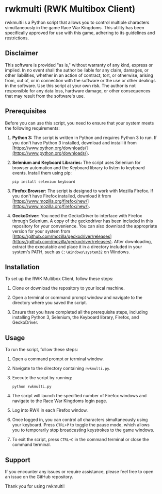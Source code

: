 # rwkmulti (RWK Multibox Client)

rwkmulti is a Python script that allows you to control multiple characters simultaneously in the game Race War Kingdoms. This utility has been specifically approved for use with this game, adhering to its guidelines and restrictions.

## Disclaimer

This software is provided "as is," without warranty of any kind, express or implied. In no event shall the author be liable for any claim, damages, or other liabilities, whether in an action of contract, tort, or otherwise, arising from, out of, or in connection with the software or the use or other dealings in the software. Use this script at your own risk. The author is not responsible for any data loss, hardware damage, or other consequences that may result from the software's use.

## Prerequisites

Before you can use this script, you need to ensure that your system meets the following requirements:

1. **Python 3:** The script is written in Python and requires Python 3 to run. If you don't have Python 3 installed, download and install it from [https://www.python.org/downloads/](https://www.python.org/downloads/).

2. **Selenium and Keyboard Libraries:** The script uses Selenium for browser automation and the Keyboard library to listen to keyboard events. Install them using pip:

   ```
   pip install selenium keyboard
   ```

3. **Firefox Browser:** The script is designed to work with Mozilla Firefox. If you don't have Firefox installed, download it from [https://www.mozilla.org/firefox/new/](https://www.mozilla.org/firefox/new/).

4. **GeckoDriver:** You need the GeckoDriver to interface with Firefox through Selenium.
A copy of the geckodriver has been included in this repository for your convenience. You can also download the appropriate version for your system from [https://github.com/mozilla/geckodriver/releases](https://github.com/mozilla/geckodriver/releases). After downloading, extract the executable and place it in a directory included in your system's PATH, such as `C:\Windows\system32` on Windows.

## Installation

To set up the RWK Multibox Client, follow these steps:

1. Clone or download the repository to your local machine.

2. Open a terminal or command prompt window and navigate to the directory where you saved the script.

3. Ensure that you have completed all the prerequisite steps, including installing Python 3, Selenium, the Keyboard library, Firefox, and GeckoDriver.

## Usage

To run the script, follow these steps:

1. Open a command prompt or terminal window.

2. Navigate to the directory containing `rwkmulti.py`.

3. Execute the script by running:

   ```
   python rwkmulti.py
   ```

4. The script will launch the specified number of Firefox windows and navigate to the Race War Kingdoms login page.

5. Log into RWK in each Firefox window.

6. Once logged in, you can control all characters simultaneously using your keyboard. Press `CTRL+P` to toggle the pause mode, which allows you to temporarily stop broadcasting keystrokes to the game windows.

7. To exit the script, press `CTRL+C` in the command terminal or close the command terminal.

## Support

If you encounter any issues or require assistance, please feel free to open an issue on the GitHub repository.

Thank you for using rwkmulti!
